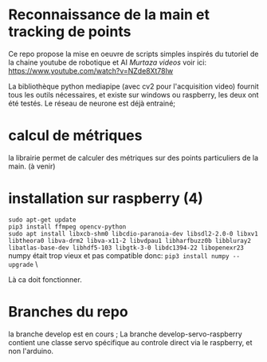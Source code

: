# Reconnaissance de la main et tracking de points

Ce repo propose la mise en oeuvre de scripts simples inspirés du tutoriel de la chaine youtube de robotique et AI *Murtaza videos* voir ici:
https://www.youtube.com/watch?v=NZde8Xt78Iw

La bibliothèque python mediapipe (avec cv2 pour l'acquisition video) fournit tous les outils nécessaires, et existe sur windows ou raspberry, les deux ont été testés. Le réseau de neurone est déjà entrainé;

# calcul de métriques

la librairie permet de calculer des métriques sur des points particuliers de la main.
(à venir)
 
# installation sur raspberry (4)

`sudo apt-get update` \
`pip3 install ffmpeg opencv-python` \
`sudo apt install libxcb-shm0 libcdio-paranoia-dev libsdl2-2.0-0 libxv1  libtheora0 libva-drm2 libva-x11-2 libvdpau1 libharfbuzz0b libbluray2 libatlas-base-dev libhdf5-103 libgtk-3-0 libdc1394-22 libopenexr23` \
numpy était trop vieux et pas compatible donc:
`pip3 install numpy --upgrade` \

Là ca doit fonctionner. 


# Branches du repo

la branche develop est en cours ;
La branche develop-servo-raspberry contient une classe servo spécifique au controle direct via le raspberry, et non l'arduino.
